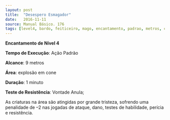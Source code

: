 ```yaml
---
layout: post
title:  "Desespero Esmagador"
date:   2016-11-11
source: Manual Básico. 176
tags: [level4, bardo, feiticeiro, mago, encantamento, padrao, metros, cone, minuto, vontade, anula]
---
```


**Encantamento de Nível 4**

**Tempo de Execução**: Ação Padrão

**Alcance**: 9 metros

**Área**:  explosão em cone

**Duração**: 1 minuto

**Teste de Resistência**: Vontade Anula;

As criaturas na área são atingidas por grande tristeza, sofrendo uma penalidade de –2 nas jogadas de ataque, dano, testes de habilidade, perícia e resistência.